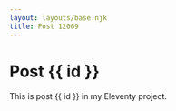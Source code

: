 ```yaml
---
layout: layouts/base.njk
title: Post 12069
---
```


# Post {{ id }}

This is post {{ id }} in my Eleventy project.
